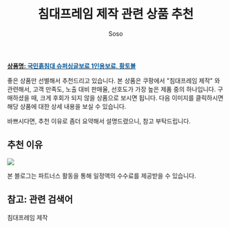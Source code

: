 ﻿---
layout: post
title:  "침대프레임 제작 관련 상품 추천"
author: Soso
categories: [ 가구/인테리어 ]
tags: [침대프레임 제작]
image: https://ads-partners.coupang.com/image1/yOrgiNrvYBu_l8HdyMkXQqIggJ8UIF_6r1uSRhov7gbFoUotgC7zG0Zzs4JeHDJ7W44PuTrKjPOtAGTIDyH6MMvIceR6mMbPPbjOj_qQPw8jq1wulLVhdMpZGk2RqLdyel7fTxfUFWn6aUkP1i9X5XoGzn4OeubC0-PzkARsPpH_Y7yTOXFwIg0QUCzXpzoqjmVkiE6onKxzrHrCGO_DMhTSpIr903-ZXyo1GUSJKnZ7qv4fgPORlEVp0W6KL7LkITI11A7jrlztAHUtlHdJyKaceiayjO4q7AP1bhIp_gB31KY= 
description: "쿠팡에서 침대프레임 제작 관련 상품으로 가장 고객 선호도가 높은 제품 중 하나입니다."
---

<a href="https://link.coupang.com/re/AFFSDP?lptag=AF5673682&pageKey=285769581&itemId=365195207&vendorItemId=3886832011&traceid=V0-153-e0e60f670bcca881&clickBeacon=5pfReSIh7cifJXWmB7L2V43AeRGz%2FNwzhDdQ5MuhhnML0SNAroCTLR1S4q2ySEAB7OZAtpzVXuGoh977np3AmB5skt7Yf4cVFfntK8%2B6C6Awp%2FdHfpjN2FrG14wRs6xAymWAsutV8xDfAZQs12HPWrDznvzJ6aCyJpHMgwzZZI%2BMUZ7wNeEz5nzYCK235IW59Xrud1KyYN47KgrakPZCFInwsR8WsgZl8%2FG1ex6INLWzlgxtqZ1TecET10wLtOfjZsp7TnUtOBQFV0vf67U%2FoeIWQs1qb2YgnWsaUAfZZgCZM7iD%2BgUnvy0q9%2FjKtSkwpaRzcSk90kXPNlUcChjqNMDbCu2otq%2BYf0%2FRKcaiAjxEqKJDHKKLIar3Gdoeshp2v78rJpTBXKIBO3HFW4CHUPNzva%2B2f%2FFbObbXioV3FR%2FxRmkI%2B4ah0FOROb7p%2BmyFGdHbE8NQ%2BLNQ3HEr9NrrUN6hf9Jyo6T0PDpa1vntEVdYpUhuDQEzgeCL9sXkHYpBo0MW2Wl7f2%2FPdFj0UEiIJkRlvtrcvpta4373JVDs9s65M3oyjR4Cpvuq8L2ChE7TOYw39k%2BTboBfHDgsbXz%2BqDhWPM5AciyfUpfyLWVqO0r2r8C3ds1BWSzhm4y5uMwEvYa6ygj0Scy1iZyhUHNKhdAGKf9ZXCJCYU%2Fq%2FS4cituFHc8tY%2FSO4pwbe3l700iNhG6u17oedpc5zMuV%2B9eibA3y9i8HHMWJVs%2FUanv1XLMt8dvkblbLsFGu3MFo3gAga7%2FVoeac9Juu4hvd6IzaQEuYQnjQv90dUpSb4KsdtUVC1OxuRlJmzr%2BL4%2FQATeNj%2BdtEDT7bbcMo8eltMzBpeXT6T%2F2P1kWolmMwzFX3MgeBzq4Cwcc6kXX%2FqQVtpoWP&requestid=20231102082337305107376709&token=31850C%7CMIXED"><b>상품명: <font color='#01579B'>국민흙침대 슈퍼싱글보료 1인용보료, 황토볼</font></b></a>

좋은 상품만 선별해서 추천드리고 있습니다.
본 상품은 쿠팡에서 "침대프레임 제작" 와 관련해서, 고객 만족도, 노출 대비 판매율, 선호도가 가장 높은 제품 중의 하나입니다.
구매하셨을 때, 크게 후회가 되지 않을 상품으로 보시면 됩니다. 
다음 이미지를 클릭하시면 해당 상품에 대한 상세 내용을 보실 수 있습니다.

바쁘시다면, 추천 이유로 좀더 요약해서 설명드렸으니, 참고 부탁드립니다.

## 추천 이유 

<a href="https://link.coupang.com/re/AFFSDP?lptag=AF5673682&pageKey=285769581&itemId=365195207&vendorItemId=3886832011&traceid=V0-153-e0e60f670bcca881&clickBeacon=5pfReSIh7cifJXWmB7L2V43AeRGz%2FNwzhDdQ5MuhhnML0SNAroCTLR1S4q2ySEAB7OZAtpzVXuGoh977np3AmB5skt7Yf4cVFfntK8%2B6C6Awp%2FdHfpjN2FrG14wRs6xAymWAsutV8xDfAZQs12HPWrDznvzJ6aCyJpHMgwzZZI%2BMUZ7wNeEz5nzYCK235IW59Xrud1KyYN47KgrakPZCFInwsR8WsgZl8%2FG1ex6INLWzlgxtqZ1TecET10wLtOfjZsp7TnUtOBQFV0vf67U%2FoeIWQs1qb2YgnWsaUAfZZgCZM7iD%2BgUnvy0q9%2FjKtSkwpaRzcSk90kXPNlUcChjqNMDbCu2otq%2BYf0%2FRKcaiAjxEqKJDHKKLIar3Gdoeshp2v78rJpTBXKIBO3HFW4CHUPNzva%2B2f%2FFbObbXioV3FR%2FxRmkI%2B4ah0FOROb7p%2BmyFGdHbE8NQ%2BLNQ3HEr9NrrUN6hf9Jyo6T0PDpa1vntEVdYpUhuDQEzgeCL9sXkHYpBo0MW2Wl7f2%2FPdFj0UEiIJkRlvtrcvpta4373JVDs9s65M3oyjR4Cpvuq8L2ChE7TOYw39k%2BTboBfHDgsbXz%2BqDhWPM5AciyfUpfyLWVqO0r2r8C3ds1BWSzhm4y5uMwEvYa6ygj0Scy1iZyhUHNKhdAGKf9ZXCJCYU%2Fq%2FS4cituFHc8tY%2FSO4pwbe3l700iNhG6u17oedpc5zMuV%2B9eibA3y9i8HHMWJVs%2FUanv1XLMt8dvkblbLsFGu3MFo3gAga7%2FVoeac9Juu4hvd6IzaQEuYQnjQv90dUpSb4KsdtUVC1OxuRlJmzr%2BL4%2FQATeNj%2BdtEDT7bbcMo8eltMzBpeXT6T%2F2P1kWolmMwzFX3MgeBzq4Cwcc6kXX%2FqQVtpoWP&requestid=20231102082337305107376709&token=31850C%7CMIXED"><img src="https://thumbnail6.coupangcdn.com/thumbnails/remote/q89/image/vendor_inventory/dd31/77d6d659a636b7ba534cb0a19ddc48a9fd26dc7eebdc88b5bd9b75dcb09d.jpg"></a> 

본 블로그는 파트너스 활동을 통해 일정액의 수수료를 제공받을 수 있습니다.

## 참고: 관련 검색어    
침대프레임 제작